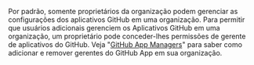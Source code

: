 Por padrão, somente proprietários da organização podem gerenciar as configurações dos aplicativos GitHub em uma organização. Para permitir que usuários adicionais gerenciem os Aplicativos GitHub em uma organização, um proprietário pode conceder-lhes permissões de gerente de aplicativos do GitHub. Veja "[GitHub App Managers](/articles/permission-levels-for-an-organization/#github-app-managers)" para saber como adicionar e remover gerentes do GitHub App em sua organização.
